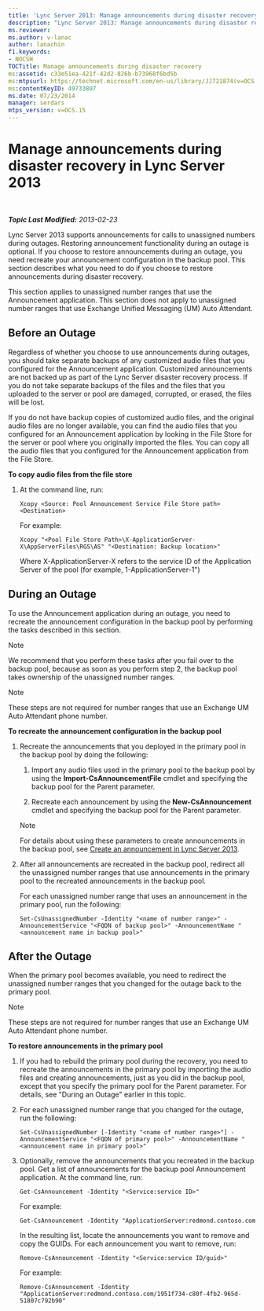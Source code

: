 ```yaml
---
title: 'Lync Server 2013: Manage announcements during disaster recovery'
description: "Lync Server 2013: Manage announcements during disaster recovery."
ms.reviewer: 
ms.author: v-lanac
author: lanachin
f1.keywords:
- NOCSH
TOCTitle: Manage announcements during disaster recovery
ms:assetid: c33e51ea-421f-42d2-826b-b73968f6bd5b
ms:mtpsurl: https://technet.microsoft.com/en-us/library/JJ721874(v=OCS.15)
ms:contentKeyID: 49733807
ms.date: 07/23/2014
manager: serdars
mtps_version: v=OCS.15
---
```


# Manage announcements during disaster recovery in Lync Server 2013

<div data-xmlns="http://www.w3.org/1999/xhtml">

<div class="topic" data-xmlns="http://www.w3.org/1999/xhtml" data-msxsl="urn:schemas-microsoft-com:xslt" data-cs="https://msdn.microsoft.com/">

<div data-asp="https://msdn2.microsoft.com/asp">



</div>

<div id="mainSection">

<div id="mainBody">

<span> </span>

_**Topic Last Modified:** 2013-02-23_

Lync Server 2013 supports announcements for calls to unassigned numbers during outages. Restoring announcement functionality during an outage is optional. If you choose to restore announcements during an outage, you need recreate your announcement configuration in the backup pool. This section describes what you need to do if you choose to restore announcements during disaster recovery.

This section applies to unassigned number ranges that use the Announcement application. This section does not apply to unassigned number ranges that use Exchange Unified Messaging (UM) Auto Attendant.

<div>

## Before an Outage

Regardless of whether you choose to use announcements during outages, you should take separate backups of any customized audio files that you configured for the Announcement application. Customized announcements are not backed up as part of the Lync Server disaster recovery process. If you do not take separate backups of the files and the files that you uploaded to the server or pool are damaged, corrupted, or erased, the files will be lost.

If you do not have backup copies of customized audio files, and the original audio files are no longer available, you can find the audio files that you configured for an Announcement application by looking in the File Store for the server or pool where you originally imported the files. You can copy all the audio files that you configured for the Announcement application from the File Store.

**To copy audio files from the file store**

1.  At the command line, run:
    
        Xcopy <Source: Pool Announcement Service File Store path> <Destination>
    
    For example:
    
        Xcopy "<Pool File Store Path>\X-ApplicationServer-X\AppServerFiles\RGS\AS" "<Destination: Backup location>"
    
    Where X-ApplicationServer-X refers to the service ID of the Application Server of the pool (for example, 1-ApplicationServer-1")


</div>

<div>

## During an Outage

To use the Announcement application during an outage, you need to recreate the announcement configuration in the backup pool by performing the tasks described in this section.

<div>


> [!NOTE]  
> We recommend that you perform these tasks after you fail over to the backup pool, because as soon as you perform step 2, the backup pool takes ownership of the unassigned number ranges.



</div>

<div>


> [!NOTE]  
> These steps are not required for number ranges that use an Exchange UM Auto Attendant phone number.



</div>

**To recreate the announcement configuration in the backup pool**

1.  Recreate the announcements that you deployed in the primary pool in the backup pool by doing the following:
    
    1.  Import any audio files used in the primary pool to the backup pool by using the **Import-CsAnnouncementFile** cmdlet and specifying the backup pool for the Parent parameter.
    
    2.  Recreate each announcement by using the **New-CsAnnouncement** cmdlet and specifying the backup pool for the Parent parameter.
    
    <div>
    

    > [!NOTE]  
    > For details about using these parameters to create announcements in the backup pool, see <A href="lync-server-2013-create-an-announcement.md">Create an announcement in Lync Server 2013</A>.

    
    </div>

2.  After all announcements are recreated in the backup pool, redirect all the unassigned number ranges that use announcements in the primary pool to the recreated announcements in the backup pool.
    
    For each unassigned number range that uses an announcement in the primary pool, run the following:
    
        Set-CsUnassignedNumber -Identity "<name of number range>" -AnnouncementService "<FQDN of backup pool>" -AnnouncementName "<announcement name in backup pool>"

</div>

<div>

## After the Outage

When the primary pool becomes available, you need to redirect the unassigned number ranges that you changed for the outage back to the primary pool.

<div>


> [!NOTE]  
> These steps are not required for number ranges that use an Exchange UM Auto Attendant phone number.



</div>

**To restore announcements in the primary pool**

1.  If you had to rebuild the primary pool during the recovery, you need to recreate the announcements in the primary pool by importing the audio files and creating announcements, just as you did in the backup pool, except that you specify the primary pool for the Parent parameter. For details, see "During an Outage" earlier in this topic.

2.  For each unassigned number range that you changed for the outage, run the following:
    
        Set-CsUnassignedNumber [-Identity "<name of number range>"] -AnnouncementService "<FQDN of primary pool>" -AnnouncementName "<announcement name in primary pool>"

3.  Optionally, remove the announcements that you recreated in the backup pool. Get a list of announcements for the backup pool Announcement application. At the command line, run:
    
        Get-CsAnnouncement -Identity "<Service:service ID>"
    
    For example:
    
        Get-CsAnnouncement -Identity "ApplicationServer:redmond.contoso.com
    
    In the resulting list, locate the announcements you want to remove and copy the GUIDs. For each announcement you want to remove, run:
    
        Remove-CsAnnouncement -Identity "<Service:service ID/guid>"
    
    For example:
    
        Remove-CsAnnouncement -Identity "ApplicationServer:redmond.contoso.com/1951f734-c80f-4fb2-965d-51807c792b90"


</div>

</div>

<span> </span>

</div>

</div>

</div>

